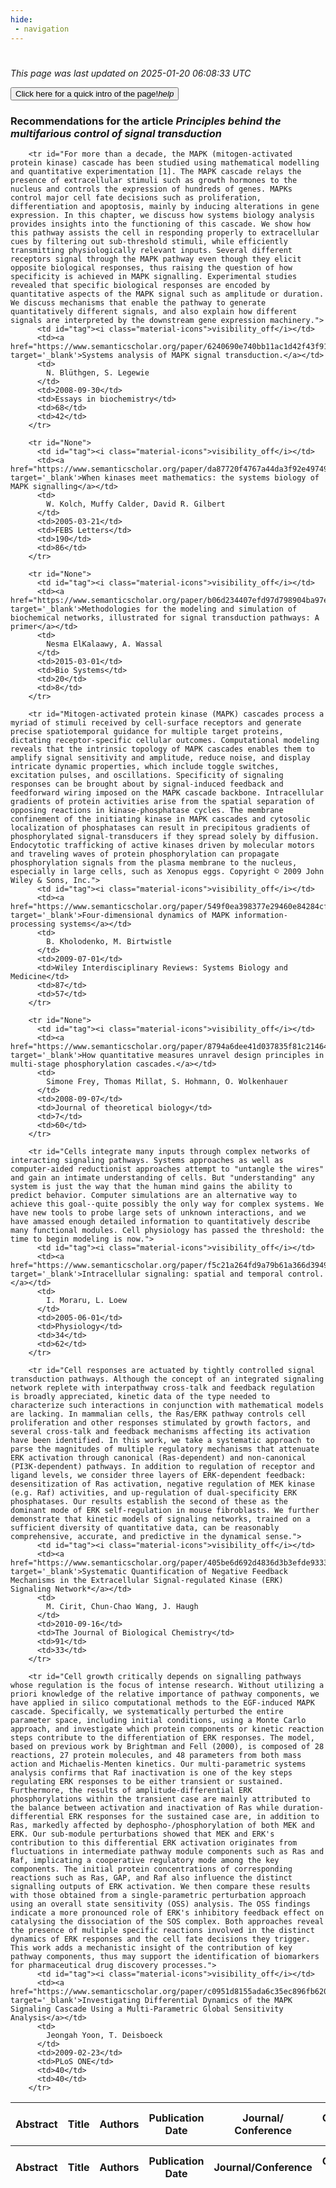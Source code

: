 ```yaml
---
hide:
 - navigation
---
```

<!DOCTYPE html>
#
<html lang="en">
<head>
  <meta charset="utf-8">
</head>

<body>
  <p>
  <i class="footer">This page was last updated on 2025-01-20 06:08:33 UTC</i>
  </p>
  
  <div class="note info" onclick="startIntro()">
    <p>
      <button type="button" class="buttons">
        <div style="display: flex; align-items: center;">
        Click here for a quick intro of the page! <i class="material-icons">help</i>
        </div>
      </button>
    </p>
  </div>

  <p>
  <h3 data-intro='Recommendations for the article'>
    Recommendations for the article <i>Principles behind the multifarious control of signal transduction</i>
  </h3>
  <table id="table1" class="display wrap" style="width:100%">
  <thead>
    <tr>
        <th data-intro='Click to view the abstract (if available)'>Abstract</th>
        <th>Title</th>
        <th>Authors</th>
        <th>Publication Date</th>
        <th>Journal/ Conference</th>
        <th>Citation count</th>
        <th data-intro='Highest h-index among the authors'>Highest h-index</th>
    </tr>
  </thead>
  <tbody>
    
        <tr id="For more than a decade, the MAPK (mitogen-activated protein kinase) cascade has been studied using mathematical modelling and quantitative experimentation [1]. The MAPK cascade relays the presence of extracellular stimuli such as growth hormones to the nucleus and controls the expression of hundreds of genes. MAPKs control major cell fate decisions such as proliferation, differentiation and apoptosis, mainly by inducing alterations in gene expression. In this chapter, we discuss how systems biology analysis provides insights into the functioning of this cascade. We show how this pathway assists the cell in responding properly to extracellular cues by filtering out sub-threshold stimuli, while efficiently transmitting physiologically relevant inputs. Several different receptors signal through the MAPK pathway even though they elicit opposite biological responses, thus raising the question of how specificity is achieved in MAPK signalling. Experimental studies revealed that specific biological responses are encoded by quantitative aspects of the MAPK signal such as amplitude or duration. We discuss mechanisms that enable the pathway to generate quantitatively different signals, and also explain how different signals are interpreted by the downstream gene expression machinery.">
          <td id="tag"><i class="material-icons">visibility_off</i></td>
          <td><a href="https://www.semanticscholar.org/paper/6240690e740bb11ac1d42f43f91ffcfad059dbaf" target='_blank'>Systems analysis of MAPK signal transduction.</a></td>
          <td>
            N. Blüthgen, S. Legewie
          </td>
          <td>2008-09-30</td>
          <td>Essays in biochemistry</td>
          <td>68</td>
          <td>42</td>
        </tr>
    
        <tr id="None">
          <td id="tag"><i class="material-icons">visibility_off</i></td>
          <td><a href="https://www.semanticscholar.org/paper/da87720f4767a44da3f92e497492607a5e8a082c" target='_blank'>When kinases meet mathematics: the systems biology of MAPK signalling</a></td>
          <td>
            W. Kolch, Muffy Calder, David R. Gilbert
          </td>
          <td>2005-03-21</td>
          <td>FEBS Letters</td>
          <td>190</td>
          <td>86</td>
        </tr>
    
        <tr id="None">
          <td id="tag"><i class="material-icons">visibility_off</i></td>
          <td><a href="https://www.semanticscholar.org/paper/b06d234407efd97d798904ba97ebb9a73b5fb31e" target='_blank'>Methodologies for the modeling and simulation of biochemical networks, illustrated for signal transduction pathways: A primer</a></td>
          <td>
            Nesma ElKalaawy, A. Wassal
          </td>
          <td>2015-03-01</td>
          <td>Bio Systems</td>
          <td>20</td>
          <td>8</td>
        </tr>
    
        <tr id="Mitogen‐activated protein kinase (MAPK) cascades process a myriad of stimuli received by cell‐surface receptors and generate precise spatiotemporal guidance for multiple target proteins, dictating receptor‐specific cellular outcomes. Computational modeling reveals that the intrinsic topology of MAPK cascades enables them to amplify signal sensitivity and amplitude, reduce noise, and display intricate dynamic properties, which include toggle switches, excitation pulses, and oscillations. Specificity of signaling responses can be brought about by signal‐induced feedback and feedforward wiring imposed on the MAPK cascade backbone. Intracellular gradients of protein activities arise from the spatial separation of opposing reactions in kinase‐phosphatase cycles. The membrane confinement of the initiating kinase in MAPK cascades and cytosolic localization of phosphatases can result in precipitous gradients of phosphorylated signal‐transducers if they spread solely by diffusion. Endocytotic trafficking of active kinases driven by molecular motors and traveling waves of protein phosphorylation can propagate phosphorylation signals from the plasma membrane to the nucleus, especially in large cells, such as Xenopus eggs. Copyright © 2009 John Wiley & Sons, Inc.">
          <td id="tag"><i class="material-icons">visibility_off</i></td>
          <td><a href="https://www.semanticscholar.org/paper/549f0ea398377e29460e84284cf31387d6568803" target='_blank'>Four‐dimensional dynamics of MAPK information‐processing systems</a></td>
          <td>
            B. Kholodenko, M. Birtwistle
          </td>
          <td>2009-07-01</td>
          <td>Wiley Interdisciplinary Reviews: Systems Biology and Medicine</td>
          <td>87</td>
          <td>57</td>
        </tr>
    
        <tr id="None">
          <td id="tag"><i class="material-icons">visibility_off</i></td>
          <td><a href="https://www.semanticscholar.org/paper/8794a6dee41d037835f81c214643f20f1ec20aee" target='_blank'>How quantitative measures unravel design principles in multi-stage phosphorylation cascades.</a></td>
          <td>
            Simone Frey, Thomas Millat, S. Hohmann, O. Wolkenhauer
          </td>
          <td>2008-09-07</td>
          <td>Journal of theoretical biology</td>
          <td>7</td>
          <td>60</td>
        </tr>
    
        <tr id="Cells integrate many inputs through complex networks of interacting signaling pathways. Systems approaches as well as computer-aided reductionist approaches attempt to "untangle the wires" and gain an intimate understanding of cells. But "understanding" any system is just the way that the human mind gains the ability to predict behavior. Computer simulations are an alternative way to achieve this goal--quite possibly the only way for complex systems. We have new tools to probe large sets of unknown interactions, and we have amassed enough detailed information to quantitatively describe many functional modules. Cell physiology has passed the threshold: the time to begin modeling is now.">
          <td id="tag"><i class="material-icons">visibility_off</i></td>
          <td><a href="https://www.semanticscholar.org/paper/f5c21a264fd9a79b61a366d39499498f73ac5931" target='_blank'>Intracellular signaling: spatial and temporal control.</a></td>
          <td>
            I. Moraru, L. Loew
          </td>
          <td>2005-06-01</td>
          <td>Physiology</td>
          <td>34</td>
          <td>62</td>
        </tr>
    
        <tr id="Cell responses are actuated by tightly controlled signal transduction pathways. Although the concept of an integrated signaling network replete with interpathway cross-talk and feedback regulation is broadly appreciated, kinetic data of the type needed to characterize such interactions in conjunction with mathematical models are lacking. In mammalian cells, the Ras/ERK pathway controls cell proliferation and other responses stimulated by growth factors, and several cross-talk and feedback mechanisms affecting its activation have been identified. In this work, we take a systematic approach to parse the magnitudes of multiple regulatory mechanisms that attenuate ERK activation through canonical (Ras-dependent) and non-canonical (PI3K-dependent) pathways. In addition to regulation of receptor and ligand levels, we consider three layers of ERK-dependent feedback: desensitization of Ras activation, negative regulation of MEK kinase (e.g. Raf) activities, and up-regulation of dual-specificity ERK phosphatases. Our results establish the second of these as the dominant mode of ERK self-regulation in mouse fibroblasts. We further demonstrate that kinetic models of signaling networks, trained on a sufficient diversity of quantitative data, can be reasonably comprehensive, accurate, and predictive in the dynamical sense.">
          <td id="tag"><i class="material-icons">visibility_off</i></td>
          <td><a href="https://www.semanticscholar.org/paper/405be6d692d4836d3b3efde9333fdf1789ff05c7" target='_blank'>Systematic Quantification of Negative Feedback Mechanisms in the Extracellular Signal-regulated Kinase (ERK) Signaling Network*</a></td>
          <td>
            M. Cirit, Chun-Chao Wang, J. Haugh
          </td>
          <td>2010-09-16</td>
          <td>The Journal of Biological Chemistry</td>
          <td>91</td>
          <td>33</td>
        </tr>
    
        <tr id="Cell growth critically depends on signalling pathways whose regulation is the focus of intense research. Without utilizing a priori knowledge of the relative importance of pathway components, we have applied in silico computational methods to the EGF-induced MAPK cascade. Specifically, we systematically perturbed the entire parameter space, including initial conditions, using a Monte Carlo approach, and investigate which protein components or kinetic reaction steps contribute to the differentiation of ERK responses. The model, based on previous work by Brightman and Fell (2000), is composed of 28 reactions, 27 protein molecules, and 48 parameters from both mass action and Michaelis-Menten kinetics. Our multi-parametric systems analysis confirms that Raf inactivation is one of the key steps regulating ERK responses to be either transient or sustained. Furthermore, the results of amplitude-differential ERK phosphorylations within the transient case are mainly attributed to the balance between activation and inactivation of Ras while duration-differential ERK responses for the sustained case are, in addition to Ras, markedly affected by dephospho-/phosphorylation of both MEK and ERK. Our sub-module perturbations showed that MEK and ERK's contribution to this differential ERK activation originates from fluctuations in intermediate pathway module components such as Ras and Raf, implicating a cooperative regulatory mode among the key components. The initial protein concentrations of corresponding reactions such as Ras, GAP, and Raf also influence the distinct signalling outputs of ERK activation. We then compare these results with those obtained from a single-parametric perturbation approach using an overall state sensitivity (OSS) analysis. The OSS findings indicate a more pronounced role of ERK's inhibitory feedback effect on catalysing the dissociation of the SOS complex. Both approaches reveal the presence of multiple specific reactions involved in the distinct dynamics of ERK responses and the cell fate decisions they trigger. This work adds a mechanistic insight of the contribution of key pathway components, thus may support the identification of biomarkers for pharmaceutical drug discovery processes.">
          <td id="tag"><i class="material-icons">visibility_off</i></td>
          <td><a href="https://www.semanticscholar.org/paper/c0951d8155ada6c35ec896fb6208894bfd088af2" target='_blank'>Investigating Differential Dynamics of the MAPK Signaling Cascade Using a Multi-Parametric Global Sensitivity Analysis</a></td>
          <td>
            Jeongah Yoon, T. Deisboeck
          </td>
          <td>2009-02-23</td>
          <td>PLoS ONE</td>
          <td>40</td>
          <td>40</td>
        </tr>
    
  </tbody>
  <tfoot>
    <tr>
        <th>Abstract</th>
        <th>Title</th>
        <th>Authors</th>
        <th>Publication Date</th>
        <th>Journal/Conference</th>
        <th>Citation count</th>
        <th>Highest h-index</th>
    </tr>
  </tfoot>
  </table>
  </p>

</body>

<script>
var dataTableOptions = {
        initComplete: function () {
        this.api()
            .columns()
            .every(function () {
                let column = this;
 
                // Create select element
                let select = document.createElement('select');
                select.add(new Option(''));
                column.footer().replaceChildren(select);
 
                // Apply listener for user change in value
                select.addEventListener('change', function () {
                    column
                        .search(select.value, {exact: true})
                        .draw();
                });

                // keep the width of the select element same as the column
                select.style.width = '100%';
 
                // Add list of options
                column
                    .data()
                    .unique()
                    .sort()
                    .each(function (d, j) {
                        select.add(new Option(d));
                    });
            });
    },
    scrollX: false,
    scrollCollapse: true,
    paging: true,
    fixedColumns: true,
    columnDefs: [
        {"className": "dt-center", "targets": "_all"},
        // set width for both columns 0 and 1 as 25%
        { width: '5%', targets: 0 },
        { width: '25%', targets: 1 },
        { width: '20%', targets: 2 },
        { width: '10%', targets: 3 },
        { width: '20%', targets: 4 }

      ],
    pageLength: 10,
    layout: {
        topStart: {
            buttons: ['copy', 'csv', 'excel', 'pdf', 'print']
        }
    }
  }
  new DataTable('#table1', dataTableOptions);
  
  var table = $('#table1').DataTable();
  $('#table1 tbody').on('click', 'td:first-child', function () {
    var tr = $(this).closest('tr');
    var row = table.row( tr );

    var rowId = tr.attr('id');
    // alert(rowId);

    if (row.child.isShown()) {
      // This row is already open - close it.
      row.child.hide();
      tr.removeClass('shown');
      tr.find('td:first-child').html('<i class="material-icons">visibility_off</i>');
    } else {
      // Open row.
      // row.child('foo').show();
      var content = '<div class="child-row-content"><strong>Abstract:</strong> ' + rowId + '</div>';
      row.child(content).show();
      tr.addClass('shown');
      tr.find('td:first-child').html('<i class="material-icons">visibility</i>');
    }
  });
</script>
<style>
  .child-row-content {
    text-align: justify;
    text-justify: inter-word;
    word-wrap: break-word; /* Ensure long words are broken */
    white-space: normal; /* Ensure text wraps to the next line */
    max-width: 100%; /* Ensure content does not exceed the table width */
    padding: 10px; /* Optional: add some padding for better readability */
    /* font size */
    font-size: small;
  }
</style>
</html>